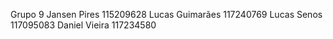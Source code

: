 Grupo 9
Jansen Pires 	115209628
Lucas Guimarães 117240769 
Lucas Senos	117095083
Daniel Vieira 	117234580

	
